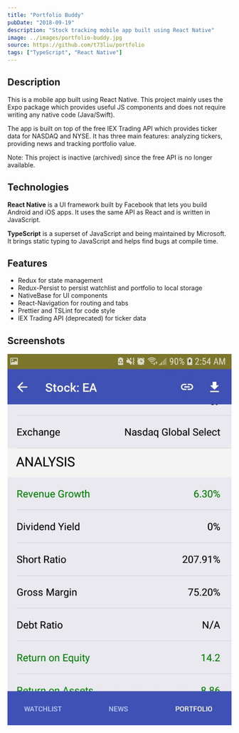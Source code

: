 ```yaml
---
title: "Portfolio Buddy"
pubDate: "2018-09-19"
description: "Stock tracking mobile app built using React Native"
image: ../images/portfolio-buddy.jpg
source: https://github.com/t73liu/portfolio
tags: ["TypeScript", "React Native"]
---
```


## Description

This is a mobile app built using React Native. This project mainly uses the Expo
package which provides useful JS components and does not require writing any
native code (Java/Swift).

The app is built on top of the free IEX Trading API which provides ticker data for
NASDAQ and NYSE. It has three main features: analyzing tickers, providing news and
tracking portfolio value.

Note: This project is inactive (archived) since the free API is no longer available.

## Technologies

**React Native** is a UI framework built by Facebook that lets you build Android
and iOS apps. It uses the same API as React and is written in JavaScript.

**TypeScript** is a superset of JavaScript and being maintained by Microsoft.
It brings static typing to JavaScript and helps find bugs at compile time.

## Features

- Redux for state management
- Redux-Persist to persist watchlist and portfolio to local storage
- NativeBase for UI components
- React-Navigation for routing and tabs
- Prettier and TSLint for code style
- IEX Trading API (deprecated) for ticker data

## Screenshots

![Portfolio Buddy](../images/portfolio-buddy.jpg)
